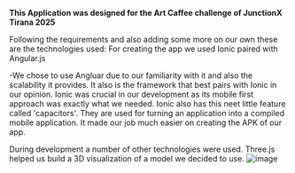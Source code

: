 **This Application was designed for the Art Caffee challenge of JunctionX Tirana 2025**

Following the requirements and also adding some more on our  own these are the technologies used:
For creating the app we used Ionic paired with Angular.js

-We chose to use Angluar due to our familiarity with it and also the scalability it provides. It also is the framework that best pairs with Ionic in our opinion. Ionic was crucial in our development as its mobile first approach was exactly what we needed. Ionic also 
has this neet little feature called 'capacitors'. They are used for turning an application into a compiled mobile application. It made our job much easier on creating the APK of our app. 

During development a number of other technologies were used. Three.js helped us build a 3D visualization of a model we decided to use.
![image](https://github.com/user-attachments/assets/e51dfecb-9174-402b-8043-23bfc4fe75d3)
